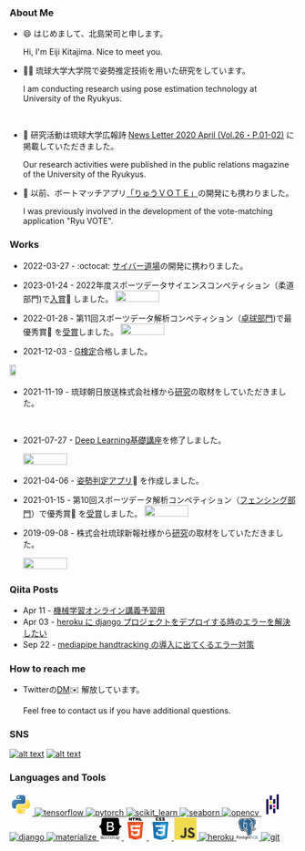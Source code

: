 <!--
**ai-coach-eiji/ai-coach-eiji** is a ✨ _special_ ✨ repository because its `README.md` (this file) appears on your GitHub profile.
-->

### About Me

- 😄 はじめまして、北島栄司と申します。

     Hi, I'm Eiji Kitajima. Nice to meet you.


- 🧑‍🎓 琉球大学大学院で姿勢推定技術を用いた研究をしています。

     I am conducting research using pose estimation technology at University of the Ryukyus.

<br>

- 📙 研究活動は琉球大学広報詩 [News Letter 2020 April (Vol.26・P.01-02)](https://www.u-ryukyu.ac.jp/aboutus/%e7%90%89%e5%a4%a7%e3%81%ae%e5%88%8a%e8%a1%8c%e7%89%a9/news-letter-backnumber/) に掲載していただきました。

     Our research activities were published in the public relations magazine of the University of the Ryukyus.

- 📰  以前、ボートマッチアプリ[「りゅうＶＯＴＥ」](https://ryukyushimpo.jp/news/entry-1134167.html)の開発にも携わりました。

     I was previously involved in the development of the vote-matching application "Ryu VOTE".


### Works

- 2022-03-27 - :octocat: <a href="https://news.yahoo.co.jp/articles/5469a22ed2d7734e0bd113dba7fecd21bb52ef13">サイバー道場</a>の開発に携わりました。

- 2023-01-24 - 2022年度スポーツデータサイエンスコンペティション（柔道部門)で[入賞](https://www.okinawatimes.co.jp/articles/-/1130606)🎉 しました。
  <img src="https://ryukyushimpo.jp/archives/002/202304/RS20230330G00511010100.jpg" width="40%" height="40%">

- 2022-01-28 - 第11回スポーツデータ解析コンペティション（[卓球部門](https://sports.ywebsys.net/news/archives/0018/))で最優秀賞🥇 を[受賞](https://www.okinawatimes.co.jp/articles/-/944079)しました。
  <img src="https://oki.ismcdn.jp/mwimgs/d/2/1528wm/img_d2cdcbc81808ff0da5dc837753e23ea53977973.jpg" width="40%" height="40%">

- 2021-12-03 - [G検定](https://www.jdla.org/news/20211119001/)合格しました。

[<img src="https://user-images.githubusercontent.com/81530619/144696428-1aa05ee2-541f-4dc8-88ce-4369082259e0.png" width="15%" height="10%">](https://nlp.netlearning.co.jp/ns/portal/openbadge/#/public/assertions/user/eTVnYjJRRENxa2MxN1ZodmtoTmwyZz09)

- 2021-11-19 - 琉球朝日放送株式会社様から[研究](https://www.qab.co.jp/news/20211119144434.html)の取材をしていただきました。

  <img href="https://www.qab.co.jp/news/wp-content/uploads/21-11-19-rp-01-001-1536x864.jpg" width="40%" height="30%">

- 2021-07-27 - [Deep Learning基礎講座](https://deeplearning.jp/lectures/dlb2021/)を修了しました。

  [<img src="https://user-images.githubusercontent.com/81530619/127811236-8e6a0d3d-35bb-4987-9ddd-18299eeade6f.png" width="40%" height="40%">](https://deeplearning.jp/lectures/dlb2021/)

- 2021-04-06 - [姿勢判定アプリ](https://ai-coach-eiji-handstand-v2.herokuapp.com/)🤸 を作成しました。
  
- 2021-01-15 - 第10回スポーツデータ解析コンペティション（[フェンシング部門](https://sports.ywebsys.net/news/archives/0014/)）で優秀賞🥇 を[受賞](https://ryukyushimpo.jp/news/entry-1297836.html)しました。
  <img src="https://ryukyushimpo.jp/archives/002/202104/5082b3e65e1aea6087a1e509b90df2eb.jpg" width="40%" height="30%">

- 2019-09-08 - 株式会社琉球新報社様から[研究](https://ryukyushimpo.jp/news/entry-985832.html)の取材をしていただきました。
  
  <img src="https://030b46df30379e0bf930783bea7c8649.cdnext.stream.ne.jp/archives/002/201909/b67d7f35e073a471edbb23fd984b0091.jpg" width="40%" height="30%">

### Qiita Posts

- Apr 11 - [機械学習オンライン講義予習用](https://qiita.com/soyeiji1220/items/b70fb9d621e04c678fd1)
- Apr 03 - [heroku に django プロジェクトをデプロイする時のエラーを解決したい](https://qiita.com/soyeiji1220/items/651e40a90904e028795d)
- Sep 22 - [mediapipe handtracking の導入に出てくるエラー対策](https://qiita.com/soyeiji1220/items/732d125a35dd26d89036)


### How to reach me

- Twitterの[DM](https://twitter.com/messages/compose?recipient_id=3926021412)✉️ 解放しています。

  Feel free to contact us if you have additional questions. 


### SNS
[<img src="https://user-images.githubusercontent.com/81530619/113411481-d468bc80-93f0-11eb-8157-c5b954ac473c.png" alt="alt text" width="5%" height="5%">](https://twitter.com/1220_eiji) [<img src="https://user-images.githubusercontent.com/81530619/113412155-83f25e80-93f2-11eb-8542-73e41efef46b.png" alt="alt text" width="5%" height="5%">](https://qiita.com/soyeiji1220)

### Languages and Tools
<p align="left">
     <a href="https://www.python.org" target="_blank" rel="noreferrer">
     <img src="https://raw.githubusercontent.com/devicons/devicon/master/icons/python/python-original.svg" alt="python" width="40" height="40"/>
     </a>
     <a href="https://www.tensorflow.org" target="_blank" rel="noreferrer">
          <img src="https://www.vectorlogo.zone/logos/tensorflow/tensorflow-icon.svg" alt="tensorflow" width="40" height="40"/>
     </a> 
     <a href="https://pytorch.org/" target="_blank" rel="noreferrer">
          <img src="https://www.vectorlogo.zone/logos/pytorch/pytorch-icon.svg" alt="pytorch" width="40" height="40"/>
     </a>
     <a href="https://scikit-learn.org/" target="_blank" rel="noreferrer">
          <img src="https://upload.wikimedia.org/wikipedia/commons/0/05/Scikit_learn_logo_small.svg" alt="scikit_learn" width="40" height="40"/>
     </a>
     <a href="https://seaborn.pydata.org/" target="_blank" rel="noreferrer">
          <img src="https://seaborn.pydata.org/_images/logo-mark-lightbg.svg" alt="seaborn" width="40" height="40"/>
     </a>
     <a href="https://opencv.org/" target="_blank" rel="noreferrer">
          <img src="https://www.vectorlogo.zone/logos/opencv/opencv-icon.svg" alt="opencv" width="40" height="40"/>
     </a>
     <a href="https://pandas.pydata.org/" target="_blank" rel="noreferrer">
          <img src="https://raw.githubusercontent.com/devicons/devicon/2ae2a900d2f041da66e950e4d48052658d850630/icons/pandas/pandas-original.svg" alt="pandas" width="40" height="40"/>
     </a>
     <a href="https://www.djangoproject.com/" target="_blank" rel="noreferrer">
          <img src="https://www.djangoproject.com/m/img/logos/django-logo-negative.png" alt="django" width="40" height="30"/>
     </a>
     <a href="https://materializecss.com/" target="_blank" rel="noreferrer"> <img src="https://raw.githubusercontent.com/prplx/svg-logos/5585531d45d294869c4eaab4d7cf2e9c167710a9/svg/materialize.svg" alt="materialize" width="40" height="40"/>
     </a>
     <a href="https://getbootstrap.com" target="_blank" rel="noreferrer">
          <img src="https://raw.githubusercontent.com/devicons/devicon/master/icons/bootstrap/bootstrap-plain-wordmark.svg" alt="bootstrap" width="40" height="40"/>
     </a>
     <a href="https://www.w3.org/html/" target="_blank" rel="noreferrer">
          <img src="https://raw.githubusercontent.com/devicons/devicon/master/icons/html5/html5-original-wordmark.svg" alt="html5" width="40" height="40"/>
     </a>
     <a href="https://www.w3schools.com/css/" target="_blank" rel="noreferrer">
          <img src="https://raw.githubusercontent.com/devicons/devicon/master/icons/css3/css3-original-wordmark.svg" alt="css3" width="40" height="40"/> 
     </a>
     <a href="https://developer.mozilla.org/en-US/docs/Web/JavaScript" target="_blank" rel="noreferrer">
          <img src="https://raw.githubusercontent.com/devicons/devicon/master/icons/javascript/javascript-original.svg" alt="javascript" width="40" height="40"/>
     </a>
     <a href="https://heroku.com" target="_blank" rel="noreferrer">
          <img src="https://www.vectorlogo.zone/logos/heroku/heroku-icon.svg" alt="heroku" width="40" height="40"/>
     </a>
     <a href="https://www.postgresql.org" target="_blank" rel="noreferrer">
          <img src="https://raw.githubusercontent.com/devicons/devicon/master/icons/postgresql/postgresql-original-wordmark.svg" alt="postgresql" width="40" height="40"/>
     </a> 
     <a href="https://git-scm.com/" target="_blank" rel="noreferrer">
          <img src="https://www.vectorlogo.zone/logos/git-scm/git-scm-icon.svg" alt="git" width="40" height="40"/>
     </a>
     
</p>
